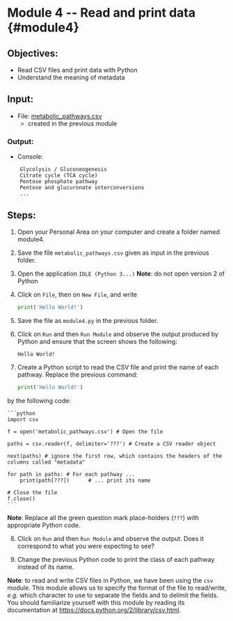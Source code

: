 # Module 4 -- Read and print data {#module4}

## Objectives:
- Read CSV files and print data with Python
- Understand the meaning of metadata

## Input:

- File: [metabolic_pathways.csv](files/metabolic_pathways.csv)
	- created in the previous module

### Output:
- Console:
```text
	Glycolysis / Gluconeogenesis
	Citrate cycle (TCA cycle)
	Pentose phosphate pathway
	Pentose and glucuronate interconversions
	...
```
	
## Steps:

1. Open your Personal Area on your computer and create a folder named module4.

2. Save the file `metabolic_pathways.csv` given as input in the previous folder.

3. Open the application `IDLE (Python 3...)`
**Note**: do not open version 2 of Python 

4. Click on `File`, then on `New File`, and write

	```python
	print('Hello World!')
	```

5. Save the file as `module4.py` in the previous folder.

6. Click on `Run` and then `Run Module` and observe the output produced by Python and ensure that the screen shows the following:

	```text
	Hello World!
	```

7. Create a Python script to read the CSV file and print the name of each pathway. 
Replace the previous command: 

	```python
	print('Hello World!')
	```

by the following code:    

	```python
	import csv
	 
	f = open('metabolic_pathways.csv') # Open the file
  
	paths = csv.reader(f, delimiter='???') # Create a CSV reader object
	
	next(paths) # ignore the first row, which contains the headers of the columns called "metadata" 
		
	for path in paths: # For each pathway ...
		print(path[???])      # ... print its name
		
	# Close the file
	f.close()
	```
	
**Note**: Replace all the green question mark place-holders (`???`) with appropriate Python code.

8. Click on `Run` and then `Run Module` and observe the output. 
Does it correspond to what you were expecting to see?

9. Change the previous Python code to print the class of each pathway instead of its name.

**Note**: to read and write CSV files in Python, we have been using the `csv` module.
This module allows us to specify the format of the file to read/write, _e.g._ which character to use to separate the fields and to delimit the fields.
You should familiarize yourself with this module by reading its documentation at <https://docs.python.org/2/library/csv.html>.


